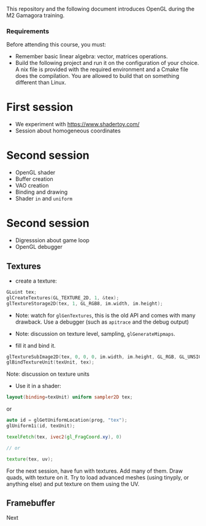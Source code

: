 This repository and the following document introduces OpenGL during the M2 Gamagora training.


### Requirements

Before attending this course, you must:

- Remember basic linear algebra: vector, matrices operations.
- Build the following project and run it on the configuration of your choice. A
  nix file is provided with the required environment and a Cmake file does the
  compilation. You are allowed to build that on something different than Linux.


# First session

- We experiment with https://www.shadertoy.com/
- Session about homogeneous coordinates

# Second session

- OpenGL shader
- Buffer creation
- VAO creation
- Binding and drawing
- Shader `in` and `uniform`

# Second session

- Digresssion about game loop
- OpenGL debugger

## Textures

- create a texture:

```cpp
GLuint tex;
glCreateTextures(GL_TEXTURE_2D, 1, &tex);
glTextureStorage2D(tex, 1, GL_RGB8, im.width, im.height);
```

- Note: watch for `glGenTextures`, this is the old API and comes with many drawback. Use a debugger (such as `apitrace` and the debug output)
- Note: discussion on texture level, sampling, `glGenerateMipmaps`.

- fill it and bind it.

```cpp
glTextureSubImage2D(tex, 0, 0, 0, im.width, im.height, GL_RGB, GL_UNSIGNED_BYTE, im.data.data());
glBindTextureUnit(texUnit, tex);
```

Note: discussion on texture units

- Use it in a shader:


```glsl
layout(binding=texUnit) uniform sampler2D tex;
```

or

```cpp
auto id = glGetUniformLocation(prog, "tex");
glUniform1i(id, texUnit);
```


```glsl
texelFetch(tex, ivec2(gl_FragCoord.xy), 0)

// or

texture(tex, uv);
```

For the next session, have fun with textures. Add many of them. Draw quads, with texture on it. Try to load advanced meshes (using tinyply, or anything else) and put texture on them using the UV.


## Framebuffer

Next


